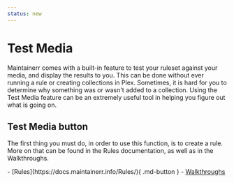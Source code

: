 ```yaml
---
status: new
---
```


# Test Media

Maintainerr comes with a built-in feature to test your ruleset against your media, and display the results to you. This can be done without ever running a rule or creating collections in Plex. Sometimes, it is hard for you to determine why something was or wasn't added to a collection. Using the Test Media feature can be an extremely useful tool in helping you figure out what is going on.

## Test Media button

The first thing you must do, in order to use this function, is to create a rule. More on that can be found in the Rules documentation, as well as in the Walkthroughs.

<div class="grid cards" markdown>
- [Rules](https://docs.maintainerr.info/Rules/){ .md-button }
- <a href="https://docs.maintainerr.info/blog" target="_blank" class=".md-button">Walkthroughs</a>
</div>
